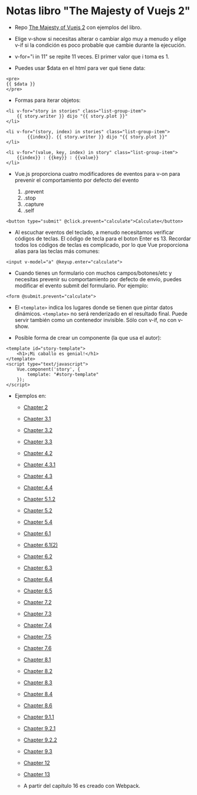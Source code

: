 # Notas libro "The Majesty of Vuejs 2"

- Repo [The Majesty of Vuejs 2](https://github.com/hootlex/the-majesty-of-vuejs-2) con ejemplos del libro.

- Elige v-show si necesitas alterar o cambiar algo muy a menudo y elige v-if si la condición es poco probable que cambie durante la ejecución.

- v-for="i in 11" se repite 11 veces. El primer valor que i toma es 1.

- Puedes usar $data en el html para ver qué tiene data:

```
<pre>
{{ $data }}
</pre>
```
- Formas para iterar objetos:

```
<li v-for="story in stories" class="list-group-item">
    {{ story.writer }} dijo "{{ story.plot }}"
</li>
```

```
<li v-for="(story, index) in stories" class="list-group-item">
        {{index}}. {{ story.writer }} dijo "{{ story.plot }}"
</li>
```

```
<li v-for="(value, key, index) in story" class="list-group-item">
    {{index}} : {{key}} : {{value}}
</li>
```

- Vue.js proporciona cuatro modificadores de eventos para v-on para prevenir el comportamiento por
defecto del evento

    1. .prevent
    2. .stop
    3. .capture
    4. .self

```
<button type="submit" @click.prevent="calculate">Calculate</button>
```

- Al escuchar eventos del teclado, a menudo necesitamos verificar códigos de teclas. El código de tecla
para el boton Enter es 13. Recordar todos los códigos de teclas es complicado, por lo que Vue proporciona alias para las teclas
más comunes:

```
<input v-model="a" @keyup.enter="calculate">
```

- Cuando tienes un formulario con muchos campos/botones/etc y necesitas prevenir su
comportamiento por defecto de envío, puedes modificar el evento submit del formulario.
Por ejemplo: 

```
<form @submit.prevent="calculate">
```

- El `<template>` indica los lugares donde se tienen que pintar datos dinámicos. `<template>` no será renderizado en el resultado final. Puede servir también como un contenedor invisible. Sólo con v-if, no con v-show.

- Posible forma de crear un componente (la que usa el autor):

```
<template id="story-template">
    <h1>¡Mi caballo es genial!</h1>
</template>
<script type="text/javascript">
    Vue.component('story', {
        template: "#story-template"
    });
</script>
```

- Ejemplos en:

    - [Chapter 2](https://cristinafsanz.github.io/vuejs-primeros-pasos/the-majesty-of-vuejs-2/examples/chapter2/chapter2.html)

    - [Chapter 3.1](https://cristinafsanz.github.io/vuejs-primeros-pasos/the-majesty-of-vuejs-2/examples/chapter3/3.1.html)

    - [Chapter 3.2](https://cristinafsanz.github.io/vuejs-primeros-pasos/the-majesty-of-vuejs-2/examples/chapter3/3.2.html)

    - [Chapter 3.3](https://cristinafsanz.github.io/vuejs-primeros-pasos/the-majesty-of-vuejs-2/examples/chapter3/3.3.html)

    - [Chapter 4.2](https://cristinafsanz.github.io/vuejs-primeros-pasos/the-majesty-of-vuejs-2/examples/chapter4/4.2.html)

    - [Chapter 4.3.1](https://cristinafsanz.github.io/vuejs-primeros-pasos/the-majesty-of-vuejs-2/examples/chapter4/4.3.1.html)

    - [Chapter 4.3](https://cristinafsanz.github.io/vuejs-primeros-pasos/the-majesty-of-vuejs-2/examples/chapter4/4.3.html)

    - [Chapter 4.4](https://cristinafsanz.github.io/vuejs-primeros-pasos/the-majesty-of-vuejs-2/examples/chapter4/4.4.html)

    - [Chapter 5.1.2](https://cristinafsanz.github.io/vuejs-primeros-pasos/the-majesty-of-vuejs-2/examples/chapter5/5.1.2.html)

    - [Chapter 5.2](https://cristinafsanz.github.io/vuejs-primeros-pasos/the-majesty-of-vuejs-2/examples/chapter5/5.2.html)

    - [Chapter 5.4](https://cristinafsanz.github.io/vuejs-primeros-pasos/the-majesty-of-vuejs-2/examples/chapter5/5.4.html)

    - [Chapter 6.1](https://cristinafsanz.github.io/vuejs-primeros-pasos/the-majesty-of-vuejs-2/examples/chapter6/6.1.html)

    - [Chapter 6.1(2)](https://cristinafsanz.github.io/vuejs-primeros-pasos/the-majesty-of-vuejs-2/examples/chapter6/6.1(2).html)

    - [Chapter 6.2](https://cristinafsanz.github.io/vuejs-primeros-pasos/the-majesty-of-vuejs-2/examples/chapter6/6.2.html)

    - [Chapter 6.3](https://cristinafsanz.github.io/vuejs-primeros-pasos/the-majesty-of-vuejs-2/examples/chapter6/6.3.html)

    - [Chapter 6.4](https://cristinafsanz.github.io/vuejs-primeros-pasos/the-majesty-of-vuejs-2/examples/chapter6/6.4.html)

    - [Chapter 6.5](https://cristinafsanz.github.io/vuejs-primeros-pasos/the-majesty-of-vuejs-2/examples/chapter6/6.5.html)

    - [Chapter 7.2](https://cristinafsanz.github.io/vuejs-primeros-pasos/the-majesty-of-vuejs-2/examples/chapter7/7.2.html)

    - [Chapter 7.3](https://cristinafsanz.github.io/vuejs-primeros-pasos/the-majesty-of-vuejs-2/examples/chapter7/7.3.html)

    - [Chapter 7.4](https://cristinafsanz.github.io/vuejs-primeros-pasos/the-majesty-of-vuejs-2/examples/chapter7/7.4.html)

    - [Chapter 7.5](https://cristinafsanz.github.io/vuejs-primeros-pasos/the-majesty-of-vuejs-2/examples/chapter7/7.5.html)

    - [Chapter 7.6](https://cristinafsanz.github.io/vuejs-primeros-pasos/the-majesty-of-vuejs-2/examples/chapter7/7.6.html)

    - [Chapter 8.1](https://cristinafsanz.github.io/vuejs-primeros-pasos/the-majesty-of-vuejs-2/examples/chapter8/8.1.html)

    - [Chapter 8.2](https://cristinafsanz.github.io/vuejs-primeros-pasos/the-majesty-of-vuejs-2/examples/chapter8/8.2.html)

    - [Chapter 8.3](https://cristinafsanz.github.io/vuejs-primeros-pasos/the-majesty-of-vuejs-2/examples/chapter8/8.3.html)

    - [Chapter 8.4](https://cristinafsanz.github.io/vuejs-primeros-pasos/the-majesty-of-vuejs-2/examples/chapter8/8.4.html)

    - [Chapter 8.6](https://cristinafsanz.github.io/vuejs-primeros-pasos/the-majesty-of-vuejs-2/examples/chapter8/8.6.html)

    - [Chapter 9.1.1](https://cristinafsanz.github.io/vuejs-primeros-pasos/the-majesty-of-vuejs-2/examples/chapter9/9.1.1.html)

    - [Chapter 9.2.1](https://cristinafsanz.github.io/vuejs-primeros-pasos/the-majesty-of-vuejs-2/examples/chapter9/9.2.1.html)

    - [Chapter 9.2.2](https://cristinafsanz.github.io/vuejs-primeros-pasos/the-majesty-of-vuejs-2/examples/chapter9/9.2.2.html)

    - [Chapter 9.3](https://cristinafsanz.github.io/vuejs-primeros-pasos/the-majesty-of-vuejs-2/examples/chapter9/9.3.html)

    - [Chapter 12](https://cristinafsanz.github.io/vuejs-primeros-pasos/the-majesty-of-vuejs-2/examples/chapter12/stories.html)

     - [Chapter 13](https://cristinafsanz.github.io/vuejs-primeros-pasos/the-majesty-of-vuejs-2/examples/chapter13/stories.html)

     - A partir del capítulo 16 es creado con Webpack.

